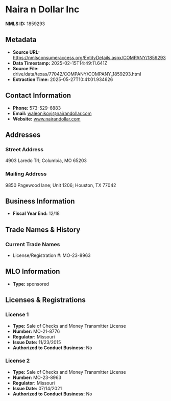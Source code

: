 # Naira n Dollar Inc

**NMLS ID:** 1859293

## Metadata
- **Source URL:** https://nmlsconsumeraccess.org/EntityDetails.aspx/COMPANY/1859293
- **Data Timestamp:** 2025-02-15T14:49:11.641Z
- **Source File:** drive/data/texas/77042/COMPANY/COMPANY_1859293.html
- **Extraction Time:** 2025-05-27T10:41:01.934626

## Contact Information
- **Phone:** 573-529-6883
- **Email:** waleonikoyi@nairandollar.com
- **Website:** www.nairandollar.com

## Addresses
### Street Address
4903 Laredo Trl; Columbia, MO 65203

### Mailing Address
9850 Pagewood lane; Unit 1206; Houston, TX 77042

## Business Information
- **Fiscal Year End:** 12/18

## Trade Names & History
### Current Trade Names
- License/Registration #: MO-23-8963

## MLO Information
- **Type:** sponsored

## Licenses & Registrations

### License 1
- **Type:** Sale of Checks and Money Transmitter License
- **Number:** MO-21-8776
- **Regulator:** Missouri
- **Issue Date:** 11/23/2015
- **Authorized to Conduct Business:** No

### License 2
- **Type:** Sale of Checks and Money Transmitter License
- **Number:** MO-23-8963
- **Regulator:** Missouri
- **Issue Date:** 07/14/2021
- **Authorized to Conduct Business:** No
